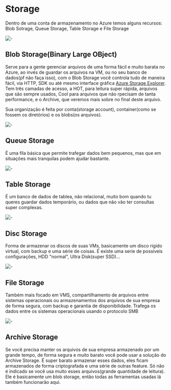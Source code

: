 # Storage

Dentro de uma conta de armazenamento no Azure temos alguns recursos: Blob Sotrage, Queue Storage, Table Storage e File Storage

![-](https://wakeupandcode.com/wp-content/uploads/2019/08/storage-icons.png)

## Blob Storage(Binary Large OBject)

Serve para a gente gerenciar arquivos de uma forma fácil e muito barata no Azure, ao invés de guardar os arquivos na VM, ou no seu banco de dados(pf não faça isso), com o Blob Storage você controla tudo de maneira fácil, via HTTP, SDK ou até mesmo interface gráfica [Azure Storage Explorer](https://azure.microsoft.com/en-us/products/storage/storage-explorer/). Tem três camadas de acesso, a HOT, para leitura super rápida, arquivos que são sempre usados, Cool para arquivos que não rpecisam de tanta performance, e o Archive, que veremos mais sobre no final deste arquivo.


Sua organização é feita por conta(storage account), container(como se fossem os diretórios) e os blobs(os arquivos).

![-](https://docs.microsoft.com/sv-se/azure/storage/blobs/media/storage-quickstart-blobs-dotnet/blob1.png)


## Queue Storage

É uma fila básica que permite trafegar dados bem pequenos, mas que em situações mais tranquilas podem ajudar bastante. 

![-](https://docs.microsoft.com/pt-br/azure/includes/media/storage-queue-concepts-include/azure-queue-service-components.png)

## Table Storage

É um banco de dados de tablea, não relacional, muito bom quando tu queres guardar dados temporário, ou dados que não vão ter consultas super complexas.

![-](https://docs.microsoft.com/pt-br/azure/includes/media/storage-table-concepts-include/table1.png)

## Disc Storage

Forma de armazenar os discos de suas VMs, basicamente um disco rigido virtual, com backup e uma série de coisas. É existe uma serie de possíveis configurações, HDD "normal", Ultra Disk(super SSD)...

![-](https://novacontext.com/images/e/ee62508759fbd1341efe1007d0cc2387.jpg)

## File Storage

Também mais focado em VMS, compartilhamento de arquivos entre sistemas operacionais ou armazenamentos dos arquivos de sua empresa de forma segura, com backup e garantia de disponibilidade.
Trafega os dados entre os sistemas operacionais usando o protocolo SMB


![-](https://sameeraman.files.wordpress.com/2017/10/filesync-overview.png)

## Archive Storage

Se você precisa manter os arquivos de sua empresa armazenado por um grande tempo, de forma segura e muito barato você pode usar a solução do Archive Storage. É super barato armazenar esses dados, eles ficam armazenados de forma criptografada e uma série de outras feature. Só não é indicado se você usa muito esses arquivos(grande quantidade de leitura). Ele é basicamente um blob storage, então todas as ferramentas usadas lá também funcionarão aqui.
